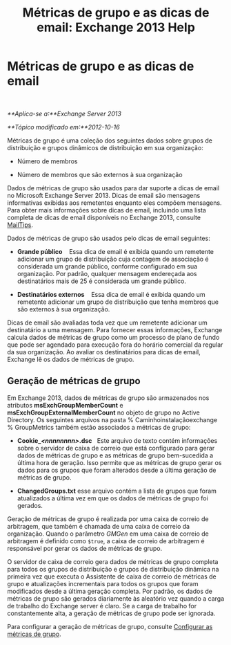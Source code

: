﻿---
title: 'Métricas de grupo e as dicas de email: Exchange 2013 Help'
TOCTitle: Métricas de grupo e as dicas de email
ms:assetid: 74a55072-4ba9-45bb-a18f-41afbf3de30b
ms:mtpsurl: https://technet.microsoft.com/pt-br/library/JJ674302(v=EXCHG.150)
ms:contentKeyID: 50485934
ms.date: 05/22/2018
mtps_version: v=EXCHG.150
ms.translationtype: MT
---

# Métricas de grupo e as dicas de email

 

_**Aplica-se a:**Exchange Server 2013_

_**Tópico modificado em:**2012-10-16_

Métricas de grupo é uma coleção dos seguintes dados sobre grupos de distribuição e grupos dinâmicos de distribuição em sua organização:

  - Número de membros

  - Número de membros que são externos à sua organização

Dados de métricas de grupo são usados para dar suporte a dicas de email no Microsoft Exchange Server 2013. Dicas de email são mensagens informativas exibidas aos remetentes enquanto eles compõem mensagens. Para obter mais informações sobre dicas de email, incluindo uma lista completa de dicas de email disponíveis no Exchange 2013, consulte [MailTips](mailtips-exchange-2013-help.md).

Dados de métricas de grupo são usados pelo dicas de email seguintes:

  - **Grande público**    Essa dica de email é exibida quando um remetente adicionar um grupo de distribuição cuja contagem de associação é considerada um grande público, conforme configurado em sua organização. Por padrão, qualquer mensagem endereçada aos destinatários mais de 25 é considerada um grande público.

  - **Destinatários externos**    Essa dica de email é exibida quando um remetente adicionar um grupo de distribuição que tenha membros que são externos à sua organização.

Dicas de email são avaliadas toda vez que um remetente adicionar um destinatário a uma mensagem. Para fornecer essas informações, Exchange calcula dados de métricas de grupo como um processo de plano de fundo que pode ser agendado para execução fora do horário comercial da regular da sua organização. Ao avaliar os destinatários para dicas de email, Exchange lê os dados de métricas de grupo.

## Geração de métricas de grupo

Em Exchange 2013, dados de métricas de grupo são armazenados nos atributos **msExchGroupMemberCount** e **msExchGroupExternalMemberCount** no objeto de grupo no Active Directory. Os seguintes arquivos na pasta % Caminhoinstalaçãoexchange % GroupMetrics também estão associados a métricas de grupo:

  - **Cookie\_*\<nnnnnnnn\>*.dsc**   Este arquivo de texto contém informações sobre o servidor de caixa de correio que está configurado para gerar dados de métricas de grupo e as métricas de grupo bem-sucedida a última hora de geração. Isso permite que as métricas de grupo gerar os dados para os grupos que foram alterados desde a última geração de métricas de grupo.

  - **ChangedGroups.txt** esse arquivo contém a lista de grupos que foram atualizados a última vez em que os dados de métricas de grupo foi gerados.

Geração de métricas de grupo é realizada por uma caixa de correio de arbitragem, que também é chamada de uma caixa de correio da organização. Quando o parâmetro *GMGen* em uma caixa de correio de arbitragem é definido como `$true`, a caixa de correio de arbitragem é responsável por gerar os dados de métricas de grupo.

O servidor de caixa de correio gera dados de métricas de grupo completa para todos os grupos de distribuição e grupos de distribuição dinâmica na primeira vez que executa o Assistente de caixa de correio de métricas de grupo e atualizações incrementais para todos os grupos que foram modificados desde a última geração completa. Por padrão, os dados de métricas de grupo são gerados diariamente às aleatório vez quando a carga de trabalho do Exchange server é claro. Se a carga de trabalho for constantemente alta, a geração de métricas de grupo pode ser ignorada.

Para configurar a geração de métricas de grupo, consulte [Configurar as métricas de grupo](configure-group-metrics-exchange-2013-help.md).

